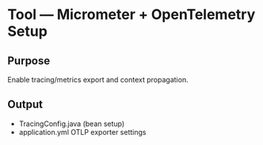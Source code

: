 # Tool — Micrometer + OpenTelemetry Setup

## Purpose
Enable tracing/metrics export and context propagation.

## Output
- TracingConfig.java (bean setup)
- application.yml OTLP exporter settings
